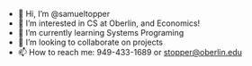 - 👋 Hi, I’m @samueltopper
- 👀 I’m interested in CS at Oberlin, and Economics!
- 🌱 I’m currently learning Systems Programing 
- 💞️ I’m looking to collaborate on projects
- 📫 How to reach me: 949-433-1689 or stopper@oberlin.edu

<!---
samueltopper/samueltopper is a ✨ special ✨ repository because its `README.md` (this file) appears on your GitHub profile.
You can click the Preview link to take a look at your changes.
--->
